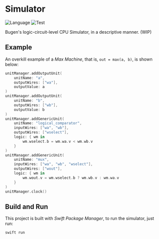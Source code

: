 # Simulator

![Language](https://img.shields.io/badge/Language-Swift%205.2-orange.svg)
![Test](https://github.com/bugenzhao/Simulator/workflows/Swift/badge.svg)

Bugen's logic-circuit-level CPU Simulator, in a descriptive manner. (WIP)

## Example
An overkill example of a *Max Machine*, that is, `out = max(a, b)`, is shown below:

```swift
unitManager.addOutputUnit(
    unitName: "a",
    outputWires: ["wa"],
    outputValue: a
)
unitManager.addOutputUnit(
    unitName: "b",
    outputWires: ["wb"],
    outputValue: b
)
unitManager.addGenericUnit(
    unitName: "logical_comparator",
    inputWires: ["wa", "wb"],
    outputWires: ["wselect"],
    logic: { wm in
        wm.wselect.b = wm.wa.v < wm.wb.v
    }
)
unitManager.addGenericUnit(
    unitName: "mux",
    inputWires: ["wa", "wb", "wselect"],
    outputWires: ["wout"],
    logic: { wm in
        wm.wout.v = wm.wselect.b ? wm.wb.v : wm.wa.v
    }
)
unitManager.clock()
```
## Build and Run
This project is built with *Swift Package Manager*, to run the simulator, just run:

```bash
swift run
```
